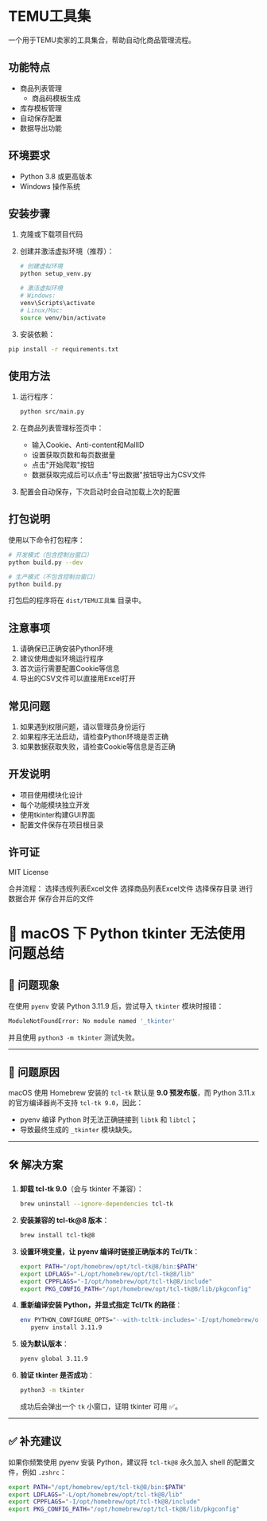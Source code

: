 # TEMU工具集

一个用于TEMU卖家的工具集合，帮助自动化商品管理流程。

## 功能特点

- 商品列表管理
   - 商品码模板生成
- 库存模板管理
- 自动保存配置
- 数据导出功能

## 环境要求

- Python 3.8 或更高版本
- Windows 操作系统

## 安装步骤

1. 克隆或下载项目代码

2. 创建并激活虚拟环境（推荐）：
   ```bash
   # 创建虚拟环境
   python setup_venv.py
   
   # 激活虚拟环境
   # Windows:
   venv\Scripts\activate
   # Linux/Mac:
   source venv/bin/activate
   ```

3. 安装依赖：
```bash
pip install -r requirements.txt
```

## 使用方法

1. 运行程序：
   ```bash
   python src/main.py
   ```

2. 在商品列表管理标签页中：
   - 输入Cookie、Anti-content和MallID
   - 设置获取页数和每页数据量
   - 点击"开始爬取"按钮
   - 数据获取完成后可以点击"导出数据"按钮导出为CSV文件

3. 配置会自动保存，下次启动时会自动加载上次的配置

## 打包说明

使用以下命令打包程序：

```bash
# 开发模式（包含控制台窗口）
python build.py --dev

# 生产模式（不包含控制台窗口）
python build.py
```

打包后的程序将在 `dist/TEMU工具集` 目录中。

## 注意事项

1. 请确保已正确安装Python环境
2. 建议使用虚拟环境运行程序
3. 首次运行需要配置Cookie等信息
4. 导出的CSV文件可以直接用Excel打开

## 常见问题

1. 如果遇到权限问题，请以管理员身份运行
2. 如果程序无法启动，请检查Python环境是否正确
3. 如果数据获取失败，请检查Cookie等信息是否正确

## 开发说明

- 项目使用模块化设计
- 每个功能模块独立开发
- 使用tkinter构建GUI界面
- 配置文件保存在项目根目录

## 许可证

MIT License


合并流程：
选择违规列表Excel文件
选择商品列表Excel文件
选择保存目录
进行数据合并
保存合并后的文件


   # 🐍 macOS 下 Python tkinter 无法使用问题总结

   ## 🧩 问题现象

   在使用 `pyenv` 安装 Python 3.11.9 后，尝试导入 `tkinter` 模块时报错：

   ```bash
   ModuleNotFoundError: No module named '_tkinter'
   ```

   并且使用 `python3 -m tkinter` 测试失败。

   ---

   ## 🎯 问题原因

   macOS 使用 Homebrew 安装的 `tcl-tk` 默认是 **9.0 预发布版**，而 Python 3.11.x 的官方编译器尚不支持 `tcl-tk 9.0`，因此：

   - pyenv 编译 Python 时无法正确链接到 `libtk` 和 `libtcl`；
   - 导致最终生成的 `_tkinter` 模块缺失。

   ---

   ## 🛠 解决方案

   1. **卸载 tcl-tk 9.0**（会与 tkinter 不兼容）：

      ```bash
      brew uninstall --ignore-dependencies tcl-tk
      ```

   2. **安装兼容的 tcl-tk@8 版本**：

      ```bash
      brew install tcl-tk@8
      ```

   3. **设置环境变量，让 pyenv 编译时链接正确版本的 Tcl/Tk**：

      ```bash
      export PATH="/opt/homebrew/opt/tcl-tk@8/bin:$PATH"
      export LDFLAGS="-L/opt/homebrew/opt/tcl-tk@8/lib"
      export CPPFLAGS="-I/opt/homebrew/opt/tcl-tk@8/include"
      export PKG_CONFIG_PATH="/opt/homebrew/opt/tcl-tk@8/lib/pkgconfig"
      ```

   4. **重新编译安装 Python，并显式指定 Tcl/Tk 的路径**：

      ```bash
      env PYTHON_CONFIGURE_OPTS="--with-tcltk-includes='-I/opt/homebrew/opt/tcl-tk@8/include' --with-tcltk-libs='-L/opt/homebrew/opt/tcl-tk@8/lib'" \
         pyenv install 3.11.9
      ```

   5. **设为默认版本**：

      ```bash
      pyenv global 3.11.9
      ```

   6. **验证 tkinter 是否成功**：

      ```bash
      python3 -m tkinter
      ```

      成功后会弹出一个 `tk` 小窗口，证明 tkinter 可用 ✅。

   ---

   ## ✅ 补充建议

   如果你频繁使用 pyenv 安装 Python，建议将 `tcl-tk@8` 永久加入 shell 的配置文件，例如 `.zshrc`：

   ```bash
   export PATH="/opt/homebrew/opt/tcl-tk@8/bin:$PATH"
   export LDFLAGS="-L/opt/homebrew/opt/tcl-tk@8/lib"
   export CPPFLAGS="-I/opt/homebrew/opt/tcl-tk@8/include"
   export PKG_CONFIG_PATH="/opt/homebrew/opt/tcl-tk@8/lib/pkgconfig"
   ```